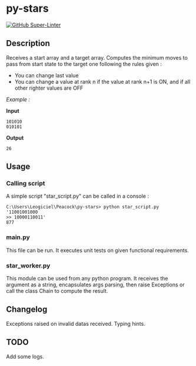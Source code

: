 # py-stars #

[![GitHub Super-Linter](https://github.com/Leogiciel/py-stars/Lint%20Code%20Base/badge.svg)](https://github.com/marketplace/actions/super-linter)

## Description ##

Receives a start array and a target array.
Computes the minimum moves to pass from start state to the target one following the rules given :
- You can change last value
- You can change a value at rank n if the value at rank n+1 is ON, and if all other righter values are OFF

*Example :*

**Input**
````
101010
010101
````

**Output**
````
26
````

## Usage ##

### Calling script ###

A simple script "star_script.py" can be called in a console :
````
C:\Users\Leogiciel\Peacock\py-stars> python star_script.py '11001001000
>> 10000110011'
877
````

### main.py ###

This file can be run. It executes unit tests on given functional requirements.

### star_worker.py ###

This module can be used from any python program. 
It receives the argument as a string, encapsulates args parsing, then raise Exceptions or call the class Chain to compute the result.

## Changelog ##

Exceptions raised on invalid datas received.
Typing hints.

## TODO ##

Add some logs.
